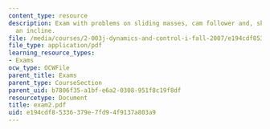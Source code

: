 ```yaml
---
content_type: resource
description: Exam with problems on sliding masses, cam follower and, ski-board on
  an incline.
file: /media/courses/2-003j-dynamics-and-control-i-fall-2007/e194cdf85336379e7fd94f9137a803a9_exam2.pdf
file_type: application/pdf
learning_resource_types:
- Exams
ocw_type: OCWFile
parent_title: Exams
parent_type: CourseSection
parent_uid: b7806f35-a1bf-e6a2-0308-951f8c19f8df
resourcetype: Document
title: exam2.pdf
uid: e194cdf8-5336-379e-7fd9-4f9137a803a9
---
```

